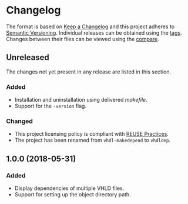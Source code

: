 # Changelog

The format is based on [Keep a Changelog](https://keepachangelog.com/en/1.0.0/) and this project adheres to [Semantic Versioning](https://semver.org/spec/v2.0.0.html). Individual releases can be obtained using the [tags](https://github.com/dominiksalvet/vhdldep/tags). Changes between their files can be viewed using the [compare](https://github.com/dominiksalvet/vhdldep/compare).

## Unreleased

The changes not yet present in any release are listed in this section.

### Added

* Installation and uninstallation using delivered *makefile*.
* Support for the `-version` flag.

### Changed

* This project licensing policy is compliant with [REUSE Practices](https://reuse.software/practices/2.0/).
* The project has been renamed from `vhdl-makedepend` to `vhdldep`.

## 1.0.0 (2018-05-31)

### Added

* Display dependencies of multiple VHLD files.
* Support for setting up the object directory path.
